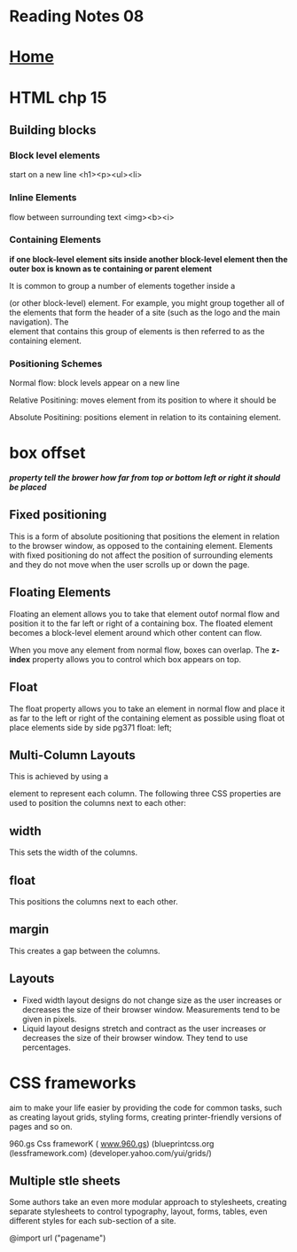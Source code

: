 # Reading Notes 08


# [Home](https://github.com/MISalz/201_Reading_notes_022022)

# HTML chp 15

## Building blocks
### Block level elements
start on a new line
\<h1>\<p>\<ul>\<li>

### Inline Elements
flow between surrounding text
\<img>\<b>\<i>

### Containing Elements
**if one block-level element sits inside another block-level element then the outer box is known as te containing or parent element**

It is common to group a number of elements together inside a <div> (or other block-level) element. For example, you might group together all of the elements that form the header of a site (such as the logo and the main navigation). The <div> element that contains this group of elements is then referred to as the containing element.

### Positioning Schemes
Normal flow: block levels appear on a new line

Relative Positining: moves element from its position to where it should be 

Absolute Positining: positions element in relation to its containing element.

# box offset
***property tell the brower how far from top or bottom left or right it should be placed***

## Fixed positioning
This is a form of absolute positioning that positions
the element in relation to the browser window, as opposed to the containing element. Elements with fixed positioning do not affect the position of surrounding elements and they do not move when the user scrolls up or down the page.

## Floating Elements
Floating an element allows you to take that element outof normal flow and position it to the far left or right of a containing box. The floated element becomes a block-level element around which other content can flow.

When you move any element from normal flow, boxes can overlap. The **z-index** property allows you to control which box appears on top.

## Float 
The float property allows you to take an element in normal flow and place it as far to the left or right of the containing element as possible
 using float ot place elements side by side pg371
 float: left; 

 ## Multi-Column Layouts

  This
is achieved by using a <div> element to represent each column. The following three CSS properties are used to position the columns next to each other:
## width
This sets the width of the columns.
## float
This positions the columns next to each other.
## margin
This creates a gap between the columns.

## Layouts
* Fixed width layout designs do not change size as the user increases
or decreases
the size of their browser window. Measurements tend to be given in pixels.
* Liquid layout designs stretch and contract as the user increases or decreases the
size of their browser window. They tend to use percentages.

# CSS frameworks 
aim to make your life easier by providing the code for common tasks, such as creating layout grids, styling forms, creating printer-friendly versions of pages and so on. 

960.gs Css frameworK ( www.960.gs)
(blueprintcss.org 
(lessframework.com) 
(developer.yahoo.com/yui/grids/)

## Multiple stle sheets
Some authors take an even more modular approach
to stylesheets, creating separate stylesheets to control typography, layout, forms, tables, even different styles for each sub-section of a site.

\@import url ("pagename")